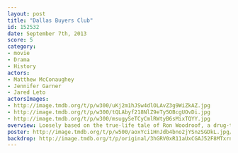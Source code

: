 ```yaml
---
layout: post
title: "Dallas Buyers Club"
id: 152532
date: September 7th, 2013
score: 5
category:
- movie
- Drama
- History
actors:
- Matthew McConaughey
- Jennifer Garner
- Jared Leto
actorsImages:
- http://image.tmdb.org/t/p/w300/uKj2m1hJSw4dlOLAvZ3g9WiZkAZ.jpg
- http://image.tmdb.org/t/p/w300/tQLAbyf218NlZ9eTy5OBcgUOvDi.jpg
- http://image.tmdb.org/t/p/w300/msugySeTCyCmlRWtyB6sMixTQYY.jpg
overview: Loosely based on the true-life tale of Ron Woodroof, a drug-taking, women-loving, homophobic man who in 1986 was diagnosed with HIV/AIDS and given thirty days to live.
poster: http://image.tmdb.org/t/p/w500/aoxYci1HnJdb4bno2jYSnzSGDkL.jpg/
backdrop: http://image.tmdb.org/t/p/original/3hGRV0xR11aUxCGAJ52F8MTxrno.jpg
---
```

